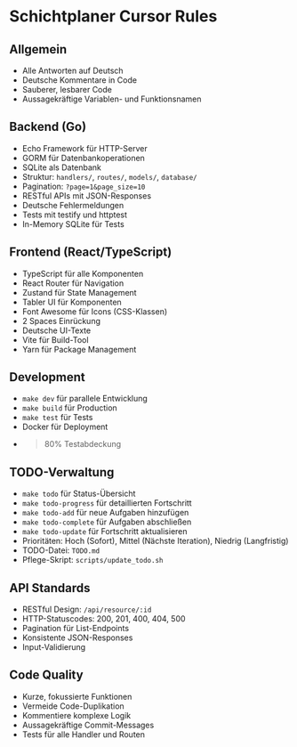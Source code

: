 # Schichtplaner Cursor Rules

## Allgemein
- Alle Antworten auf Deutsch
- Deutsche Kommentare in Code
- Sauberer, lesbarer Code
- Aussagekräftige Variablen- und Funktionsnamen

## Backend (Go)
- Echo Framework für HTTP-Server
- GORM für Datenbankoperationen
- SQLite als Datenbank
- Struktur: `handlers/`, `routes/`, `models/`, `database/`
- Pagination: `?page=1&page_size=10`
- RESTful APIs mit JSON-Responses
- Deutsche Fehlermeldungen
- Tests mit testify und httptest
- In-Memory SQLite für Tests

## Frontend (React/TypeScript)
- TypeScript für alle Komponenten
- React Router für Navigation
- Zustand für State Management
- Tabler UI für Komponenten
- Font Awesome für Icons (CSS-Klassen)
- 2 Spaces Einrückung
- Deutsche UI-Texte
- Vite für Build-Tool
- Yarn für Package Management

## Development
- `make dev` für parallele Entwicklung
- `make build` für Production
- `make test` für Tests
- Docker für Deployment
- >80% Testabdeckung

## TODO-Verwaltung
- `make todo` für Status-Übersicht
- `make todo-progress` für detaillierten Fortschritt
- `make todo-add` für neue Aufgaben hinzufügen
- `make todo-complete` für Aufgaben abschließen
- `make todo-update` für Fortschritt aktualisieren
- Prioritäten: Hoch (Sofort), Mittel (Nächste Iteration), Niedrig (Langfristig)
- TODO-Datei: `TODO.md`
- Pflege-Skript: `scripts/update_todo.sh`

## API Standards
- RESTful Design: `/api/resource/:id`
- HTTP-Statuscodes: 200, 201, 400, 404, 500
- Pagination für List-Endpoints
- Konsistente JSON-Responses
- Input-Validierung

## Code Quality
- Kurze, fokussierte Funktionen
- Vermeide Code-Duplikation
- Kommentiere komplexe Logik
- Aussagekräftige Commit-Messages
- Tests für alle Handler und Routen 